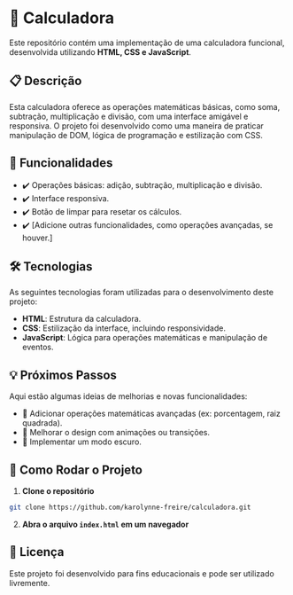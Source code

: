 # 🧮 Calculadora

Este repositório contém uma implementação de uma calculadora funcional, desenvolvida utilizando **HTML, CSS e JavaScript**.

## 📋 Descrição
Esta calculadora oferece as operações matemáticas básicas, como soma, subtração, multiplicação e divisão, com uma interface amigável e responsiva. O projeto foi desenvolvido como uma maneira de praticar manipulação de DOM, lógica de programação e estilização com CSS.

## 🚀 Funcionalidades
- ✔️ Operações básicas: adição, subtração, multiplicação e divisão.
- ✔️ Interface responsiva.
- ✔️ Botão de limpar para resetar os cálculos.
- ✔️ [Adicione outras funcionalidades, como operações avançadas, se houver.]

## 🛠️ Tecnologias
As seguintes tecnologias foram utilizadas para o desenvolvimento deste projeto:

- **HTML**: Estrutura da calculadora.
- **CSS**: Estilização da interface, incluindo responsividade.
- **JavaScript**: Lógica para operações matemáticas e manipulação de eventos.

## 💡 Próximos Passos
Aqui estão algumas ideias de melhorias e novas funcionalidades:

- 🔹 Adicionar operações matemáticas avançadas (ex: porcentagem, raiz quadrada).
- 🔹 Melhorar o design com animações ou transições.
- 🔹 Implementar um modo escuro.

## 🚀 Como Rodar o Projeto

1. **Clone o repositório**
```bash
git clone https://github.com/karolynne-freire/calculadora.git
```
2. **Abra o arquivo `index.html` em um navegador**

## 📝 Licença
Este projeto foi desenvolvido para fins educacionais e pode ser utilizado livremente.

